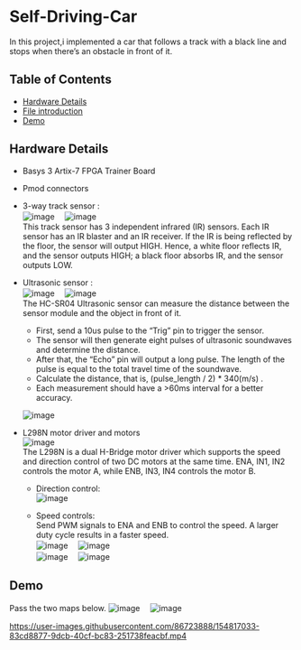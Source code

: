 # Self-Driving-Car
In this project,i implemented a car that follows a track with a black line and stops when there’s an obstacle in front of it.
  
  
## Table of Contents
* [Hardware Details](#Hardware-Details)
* [File introduction](#File-introduction) 
* [Demo](#Demo)


## Hardware Details
- Basys 3 Artix-7 FPGA Trainer Board
- Pmod connectors
- 3-way track sensor :    
![image](https://user-images.githubusercontent.com/86723888/154815908-60290024-db19-443e-b5d0-c4718fb3807a.png) 　![image](https://user-images.githubusercontent.com/86723888/154815920-97cd8817-840f-4531-b092-8ef306beed8c.png)  
This track sensor has 3 independent infrared (IR) sensors. Each IR sensor has an IR blaster and an IR
receiver. If the IR is being reflected by the floor, the sensor will output HIGH. Hence, a white floor
reflects IR, and the sensor outputs HIGH; a black floor absorbs IR, and the sensor outputs LOW.  
 
  
 
    

- Ultrasonic sensor :  
![image](https://user-images.githubusercontent.com/86723888/154815935-797438aa-481d-43a5-95ba-92137b9db3d6.png) 　![image](https://user-images.githubusercontent.com/86723888/154816411-fba4b50c-3658-4d55-900d-fca8e563cc24.png)  
The HC-SR04 Ultrasonic sensor can measure the distance between the sensor module and the object in front of it.  
   - First, send a 10us pulse to the “Trig” pin to trigger the sensor.   
   - The sensor will then generate eight pulses of ultrasonic soundwaves and determine the distance.   
   - After that, the “Echo” pin will output a long pulse. The length of the pulse is equal to the total travel time of the soundwave.  
   - Calculate the distance, that is, (pulse_length / 2) * 340(m/s) .  
   - Each measurement should have a >60ms interval for a better accuracy.  
     
   ![image](https://user-images.githubusercontent.com/86723888/154816687-aa33f456-03b8-4c9f-b9cc-8c848c4be7b7.png)  



 

- L298N motor driver and motors  
![image](https://user-images.githubusercontent.com/86723888/154816716-832be819-a2d7-4116-91fd-e5b034fd57b4.png)  
The L298N is a dual H-Bridge motor driver which supports the speed and direction control of two DC
motors at the same time. ENA, IN1, IN2 controls the motor A, while ENB, IN3, IN4 controls the motor
B.  
  - Direction control:  
  ![image](https://user-images.githubusercontent.com/86723888/154816761-114b9c71-cf35-47f3-b4ee-2b71a0e1e733.png)  

  - Speed controls:    
  Send PWM signals to ENA and ENB to control the speed. A larger duty cycle results in a faster
  speed.  
  ![image](https://user-images.githubusercontent.com/86723888/154816795-5fecaaef-1c8c-47fe-85e3-252b0b4449a9.png) 　![image](https://user-images.githubusercontent.com/86723888/154816799-e59272bc-fd65-472a-b010-44bbc46ac34a.png)  
  ![image](https://user-images.githubusercontent.com/86723888/154816806-c20d4e97-23a3-4cbf-a9bc-468ec30fabe3.png) 　![image](https://user-images.githubusercontent.com/86723888/154816815-47ef9185-3ce4-423b-8852-05cde4268927.png)  




## Demo  
Pass the two maps below.
![image](https://user-images.githubusercontent.com/86723888/155743264-befa5723-23e7-4f75-b8c4-9f43c8a8ab2c.png) 　![image](https://user-images.githubusercontent.com/86723888/155743439-b2dcf388-6d1d-4aa3-9d28-84574e0e1cf2.png)


https://user-images.githubusercontent.com/86723888/154817033-83cd8877-9dcb-40cf-bc83-251738feacbf.mp4




